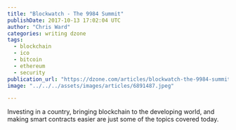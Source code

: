```yaml
---
title: "Blockwatch - The 9984 Summit"
publishDate: 2017-10-13 17:02:04 UTC
author: "Chris Ward"
categories: writing dzone
tags:
  - blockchain
  - ico
  - bitcoin
  - ethereum
  - security
publication_url: "https://dzone.com/articles/blockwatch-the-9984-summit"
image: "../../../assets/images/articles/6891487.jpeg"

---
```

Investing in a country, bringing blockchain to the developing world, and making smart contracts easier are just some of the topics covered today.

